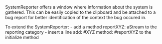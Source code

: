 SystemReporter offers a window where information about the system is gathered. This can be easily copied to the clipboard and be attached to a bug report for better identification of the context the bug occured in.To extend the SystemReporter:	- add a method		reportXYZ: aStream	  to the reporting category	- insert a line		add: #XYZ method: #reportXYZ	  to the initialize method